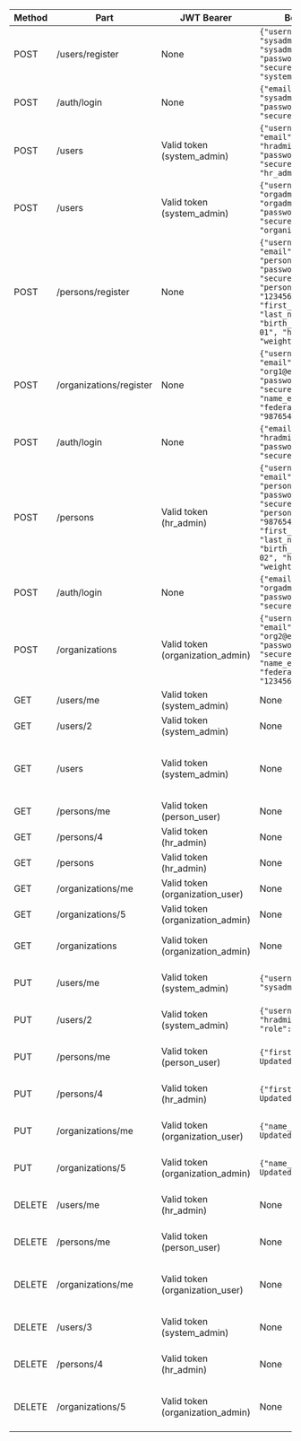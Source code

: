 | Method | Part | JWT Bearer | Body Payload | Expected Result |
| --- | --- | --- | --- | --- |
| POST | /users/register | None | `{"username": "sysadmin1", "email": "sysadmin1@example.com", "password": "securepass123", "role": "system_admin"}` | Status 200, returns UserOut with id, username, email, role="system_admin" |
| POST | /auth/login | None | `{"email": "sysadmin1@example.com", "password": "securepass123"}` | Status 200, returns access_token |
| POST | /users | Valid token (system_admin) | `{"username": "hradmin1", "email": "hradmin1@example.com", "password": "securepass123", "role": "hr_admin"}` | Status 200, returns UserOut with id, username, email, role="hr_admin" |
| POST | /users | Valid token (system_admin) | `{"username": "orgadmin1", "email": "orgadmin1@example.com", "password": "securepass123", "role": "organization_admin"}` | Status 200, returns UserOut with id, username, email, role="organization_admin" |
| POST | /persons/register | None | `{"username": "person1", "email": "person1@example.com", "password": "securepass123", "personal_id_number": "1234567890123", "first_name": "John", "last_name": "Doe", "birth_date": "1990-01-01", "height": 170, "weight": 70}` | Status 200, returns PersonOut with id, username, email, personal_id_number, role="person_user" |
| POST | /organizations/register | None | `{"username": "org1", "email": "org1@example.com", "password": "securepass123", "name_en": "Org One", "federal_tax_id": "987654321"}` | Status 200, returns OrganizationOut with id, username, email, name_en, role="organization_user" |
| POST | /auth/login | None | `{"email": "hradmin1@example.com", "password": "securepass123"}` | Status 200, returns access_token for hr_admin |
| POST | /persons | Valid token (hr_admin) | `{"username": "person2", "email": "person2@example.com", "password": "securepass123", "personal_id_number": "9876543210987", "first_name": "Jane", "last_name": "Smith", "birth_date": "1995-02-02", "height": 165, "weight": 55}` | Status 200, returns PersonOut with id, username, email, personal_id_number, role="person_user" |
| POST | /auth/login | None | `{"email": "orgadmin1@example.com", "password": "securepass123"}` | Status 200, returns access_token for organization_admin |
| POST | /organizations | Valid token (organization_admin) | `{"username": "org2", "email": "org2@example.com", "password": "securepass123", "name_en": "Org Two", "federal_tax_id": "123456789"}` | Status 200, returns OrganizationOut with id, username, email, name_en, role="organization_user" |
| GET | /users/me | Valid token (system_admin) | None | Status 200, returns UserOut for sysadmin1 |
| GET | /users/2 | Valid token (system_admin) | None | Status 200, returns UserOut for hradmin1 |
| GET | /users | Valid token (system_admin) | None | Status 200, returns list of UserOut with system_admin, hr_admin, organization_admin roles only |
| GET | /persons/me | Valid token (person_user) | None | Status 200, returns PersonOut for person1 |
| GET | /persons/4 | Valid token (hr_admin) | None | Status 200, returns PersonOut for person1 |
| GET | /persons | Valid token (hr_admin) | None | Status 200, returns list of PersonOut for all persons |
| GET | /organizations/me | Valid token (organization_user) | None | Status 200, returns OrganizationOut for org1 |
| GET | /organizations/5 | Valid token (organization_admin) | None | Status 200, returns OrganizationOut for org1 |
| GET | /organizations | Valid token (organization_admin) | None | Status 200, returns list of OrganizationOut for all organizations |
| PUT | /users/me | Valid token (system_admin) | `{"username": "sysadmin_updated"}` | Status 200, returns updated UserOut for sysadmin1 |
| PUT | /users/2 | Valid token (system_admin) | `{"username": "hradmin_updated", "role": "hr_admin"}` | Status 200, returns updated UserOut for hradmin1 |
| PUT | /persons/me | Valid token (person_user) | `{"first_name": "John Updated"}` | Status 200, returns updated PersonOut for person1 |
| PUT | /persons/4 | Valid token (hr_admin) | `{"first_name": "Jane Updated"}` | Status 200, returns updated PersonOut for person2 |
| PUT | /organizations/me | Valid token (organization_user) | `{"name_en": "Org One Updated"}` | Status 200, returns updated OrganizationOut for org1 |
| PUT | /organizations/5 | Valid token (organization_admin) | `{"name_en": "Org Two Updated"}` | Status 200, returns updated OrganizationOut for org2 |
| DELETE | /users/me | Valid token (hr_admin) | None | Status 200, returns {"message": "User deleted"} for hradmin1 |
| DELETE | /persons/me | Valid token (person_user) | None | Status 200, returns {"message": "Person deleted"} for person1 |
| DELETE | /organizations/me | Valid token (organization_user) | None | Status 200, returns {"message": "Organization deleted"} for org1 |
| DELETE | /users/3 | Valid token (system_admin) | None | Status 200, returns {"message": "User deleted"} for orgadmin1 |
| DELETE | /persons/4 | Valid token (hr_admin) | None | Status 200, returns {"message": "Person deleted"} for person2 |
| DELETE | /organizations/5 | Valid token (organization_admin) | None | Status 200, returns {"message": "Organization deleted"} for org2 |
